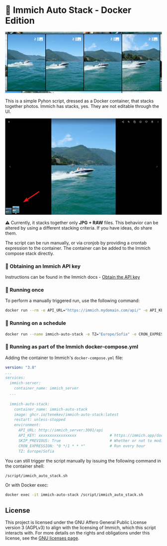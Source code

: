 # 🐳 Immich Auto Stack - Docker Edition

![](images/stacks.png)

This is a simple Pyhon script, dressed as a Docker container, that stacks together photos. Immich has stacks, yes. They are not editable through the UI.

![](images/strip.png)

⚠️ Currently, it stacks together only **JPG + RAW** files. This behavior can be altered by using a different stacking criteria. If you have ideas, do share them.

The script can be run manually, or via cronjob by providing a crontab expression to the container. The container can be added to the Immich compose stack directly.

### 🔑 Obtaining an Immich API key
Instructions can be found in the Immich docs - [Obtain the API key](https://immich.app/docs/features/command-line-interface#obtain-the-api-key)

### 🔂 Running once
To perform a manually triggered run, use the following command:

```bash
docker run --rm -e API_URL="https://immich.mydomain.com/api/" -e API_KEY="xxxxx" -e SKIP_PREVIOUS=True ghcr.io/tenekev/immich-auto-stack:latest /script/immich_auto_stack.sh
```

### 🔁 Running on a schedule
```bash
docker run --name immich-auto-stack -e TZ="Europe/Sofia" -e CRON_EXPRESSION="0 * * * *" -e API_URL="https://immich.mydomain.com/api/" -e API_KEY="xxxxx" -e SKIP_PREVIOUS=True ghcr.io/tenekev/immich-auto-stack:latest
```

### 📃 Running as part of the Immich docker-compose.yml
Adding the container to Immich's `docker-compose.yml` file:

```yml
version: "3.8"
...
services:
  immich-server:
    container_name: immich_server
  ...

  immich-auto-stack:
    container_name: immich-auto-stack
    image: ghcr.io/tenekev/immich-auto-stack:latest
    restart: unless-stopped
    environment:
      API_URL: http://immich_server:3001/api
      API_KEY: xxxxxxxxxxxxxxxxx               # https://immich.app/docs/features/command-line-interface#obtain-the-api-key
      SKIP_PREVIOUS: True                      # Whether or not to modify photos that are already in stacks. Going over all assets takes a lot more time.
      CRON_EXPRESSION: "0 */1 * * *"           # Run every hour
      TZ: Europe/Sofia
```

You can still trigger the script manually by issuing the following command in the container shell:
```sh
/script/immich_auto_stack.sh
```
Or with Docker exec:
```sh
docker exec -it immich-auto-stack /script/immich_auto_stack.sh
```
## License

This project is licensed under the GNU Affero General Public License version 3 (AGPLv3) to align with the licensing of Immich, which this script interacts with. For more details on the rights and obligations under this license, see the [GNU licenses page](https://opensource.org/license/agpl-v3).


